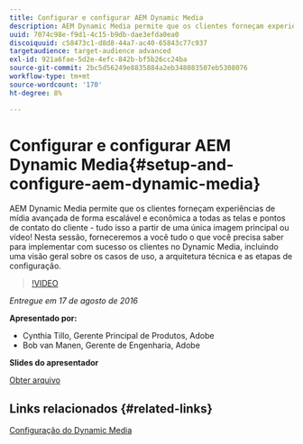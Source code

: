 ```yaml
---
title: Configurar e configurar AEM Dynamic Media
description: AEM Dynamic Media permite que os clientes forneçam experiências de mídia avançada de forma escalável e econômica a todas as telas e pontos de contato do cliente - tudo isso a partir de uma única imagem principal ou vídeo!  Nesta sessão, forneceremos a você tudo o que você precisa saber para implementar com sucesso os clientes no Dynamic Media, incluindo uma visão geral sobre os casos de uso, a arquitetura técnica e as etapas de configuração.
uuid: 7074c98e-f9d1-4c15-b9db-dae3efda0ea0
discoiquuid: c58473c1-d8d8-44a7-ac40-65843c77c937
targetaudience: target-audience advanced
exl-id: 921a6fae-5d2e-4efc-842b-bf5b26cc24ba
source-git-commit: 2bc5d56249e8835884a2eb348083507eb5308076
workflow-type: tm+mt
source-wordcount: '170'
ht-degree: 8%

---
```


# Configurar e configurar AEM Dynamic Media{#setup-and-configure-aem-dynamic-media}

AEM Dynamic Media permite que os clientes forneçam experiências de mídia avançada de forma escalável e econômica a todas as telas e pontos de contato do cliente - tudo isso a partir de uma única imagem principal ou vídeo!  Nesta sessão, forneceremos a você tudo o que você precisa saber para implementar com sucesso os clientes no Dynamic Media, incluindo uma visão geral sobre os casos de uso, a arquitetura técnica e as etapas de configuração.

>[!VIDEO](https://video.tv.adobe.com/v/19297/?quality=9)

*Entregue em 17 de agosto de 2016*

**Apresentado por:**

* Cynthia Tillo, Gerente Principal de Produtos, Adobe
* Bob van Manen, Gerente de Engenharia, Adobe

**Slides do apresentador**

[Obter arquivo](assets/aemgems-081716-dynamic-media-configuration.pdf)

## Links relacionados {#related-links}

[Configuração do Dynamic Media](https://docs.adobe.com/docs/pt-BR/aem/6-2/administer/content/dynamic-media/config-dynamic.html)

<!--
[Get back to the Overview](https://helpx.adobe.com/experience-manager/kt/eseminars/gems/aem-index.html)
-->

